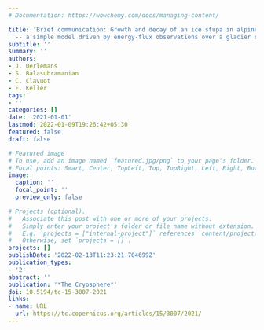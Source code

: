 ```yaml
---
# Documentation: https://wowchemy.com/docs/managing-content/

title: 'Brief communication: Growth and decay of an ice stupa in alpine conditions
  -- a simple model driven by energy-flux observations over a glacier surface'
subtitle: ''
summary: ''
authors:
- J. Oerlemans
- S. Balasubramanian
- C. Clavuot
- F. Keller
tags:
- ''
categories: []
date: '2021-01-01'
lastmod: 2022-01-09T19:26:42+05:30
featured: false
draft: false

# Featured image
# To use, add an image named `featured.jpg/png` to your page's folder.
# Focal points: Smart, Center, TopLeft, Top, TopRight, Left, Right, BottomLeft, Bottom, BottomRight.
image:
  caption: ''
  focal_point: ''
  preview_only: false

# Projects (optional).
#   Associate this post with one or more of your projects.
#   Simply enter your project's folder or file name without extension.
#   E.g. `projects = ["internal-project"]` references `content/project/deep-learning/index.md`.
#   Otherwise, set `projects = []`.
projects: []
publishDate: '2022-02-13T11:23:21.704699Z'
publication_types:
- '2'
abstract: ''
publication: '*The Cryosphere*'
doi: 10.5194/tc-15-3007-2021
links:
- name: URL
  url: https://tc.copernicus.org/articles/15/3007/2021/
---
```

